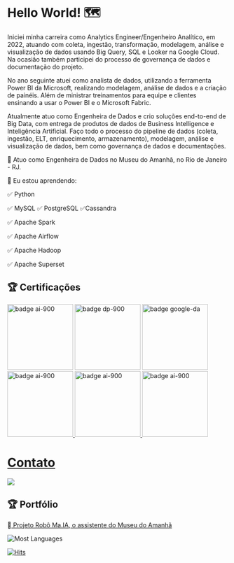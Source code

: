 # Hello World! 🗺 #

Iniciei minha carreira como Analytics Engineer/Engenheiro Analítico, em 2022, atuando com coleta, ingestão, transformação, modelagem, análise e visualização de dados usando Big Query, SQL e Looker na Google Cloud. Na ocasião também participei do processo de governança de dados e documentação do projeto. 

No ano seguinte atuei como analista de dados, utilizando a ferramenta Power BI da Microsoft, realizando modelagem, análise de dados e a criação de painéis. Além de ministrar treinamentos para equipe e clientes ensinando a usar o Power BI e o Microsoft Fabric.

Atualmente atuo como Engenheira de Dados e crio soluções end-to-end de Big Data, com entrega de produtos de dados de Business Intelligence e Inteligência Artificial. Faço todo o processo do pipeline de dados (coleta, ingestão, ELT, enriquecimento, armazenamento), modelagem, análise e visualização de dados, bem como governança de dados e documentações. 

🔭 Atuo como Engenheira de Dados no Museu do Amanhã, no Rio de Janeiro - RJ.

🌱 Eu estou aprendendo:

✅ Python

✅ MySQL ✅ PostgreSQL ✅Cassandra

✅ Apache Spark

✅ Apache Airflow

✅ Apache Hadoop

✅ Apache Superset

## 🏆 Certificações 
<a href="https://www.credly.com/badges/1b876871-7c6f-413a-a63b-27ebf8b2f58f/public_url"><img src="https://images.credly.com/size/340x340/images/4136ced8-75d5-4afb-8677-40b6236e2672/azure-ai-fundamentals-600x600.png" alt="badge ai-900" width="150px" text-align="center"></a>
<a href="https://www.credly.com/badges/236d3d66-ac01-493b-be58-3f67b1e6f29c/public_url"><img src="https://images.credly.com/size/340x340/images/70eb1e3f-d4de-4377-a062-b20fb29594ea/azure-data-fundamentals-600x600.png" alt="badge dp-900" width="150px" text-align="center"></a>
<a href="https://www.credly.com/earner/earned/badge/18e963fc-2dc6-411b-8c42-eca677fce71b"><img src="https://images.credly.com/size/340x340/images/975f4562-83b7-4652-9cd8-4490a68441be/image.png" alt="badge google-da" width="150px" text-align="center"></a>
<a href="https://www.credly.com/earner/earned/badge/6b6f134d-1d52-4f3a-97e8-cbbccd3f8201"><img src="https://images.credly.com/size/340x340/images/d6f49507-e2f2-4c97-bcfb-c83c207b8a5c/image.png" alt="badge ai-900" width="150px" text-align="center">
</a>
<a href="https://www.credly.com/badges/7469472c-c30a-46ab-a459-8d98173a50fb/public_url"><img src="https://images.credly.com/size/340x340/images/9a13a2d2-c007-4260-81bd-bf5d1ffb9223/image.png" alt="badge ai-900" width="150px" text-align="center">
</a>
<a href="https://www.credly.com/earner/earned/badge/dbaac548-1fe3-42ff-abd3-c4cceb217b11"><img src="https://images.credly.com/size/340x340/images/c5d44d75-9370-43fa-92a6-63e48bb6564f/62056_badges_EducationTraining_Learn_Programming.png" alt="badge ai-900" width="150px" text-align="center"> 


# Contato
<div><a href="https://www.linkedin.com/in/chandrasantos" target="_blank"><img src="https://img.shields.io/badge/-LinkedIn-%230077B5?style=for-the-badge&logo=linkedin&logoColor=white" target="_blank"></a></div>

## 🏆 Portfólio

📌<a href="https://www.linkedin.com/feed/update/urn:li:activity:7258154689744044032/?updateEntityUrn=urn%3Ali%3Afs_feedUpdate%3A%28V2%2Curn%3Ali%3Aactivity%3A7258154689744044032%29" target="_blank"> Projeto Robô Ma.IA, o assistente do Museu do Amanhã </a>



![Most Languages](https://github-readme-stats.vercel.app/api/top-langs/?username=chandrasantos&theme=highcontrast)
  
[![Hits](https://hits.seeyoufarm.com/api/count/incr/badge.svg?url=https%3A%2F%2Fgithub.com%2Fchandrasantos&count_bg=%2379C83D&title_bg=%23555555&icon=&icon_color=%23E7E7E7&title=hits&edge_flat=false)](https://hits.seeyoufarm.com)
